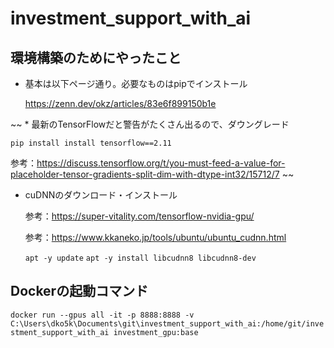 # investment_support_with_ai

## 環境構築のためにやったこと

* 基本は以下ページ通り。必要なものはpipでインストール

  https://zenn.dev/okz/articles/83e6f899150b1e

~~ * 最新のTensorFlowだと警告がたくさん出るので、ダウングレード

  `pip install install tensorflow==2.11`

  参考：https://discuss.tensorflow.org/t/you-must-feed-a-value-for-placeholder-tensor-gradients-split-dim-with-dtype-int32/15712/7 ~~ 

* cuDNNのダウンロード・インストール

  参考：https://super-vitality.com/tensorflow-nvidia-gpu/

  参考：https://www.kkaneko.jp/tools/ubuntu/ubuntu_cudnn.html
  
  `apt -y update`
  `apt -y install libcudnn8 libcudnn8-dev`

## Dockerの起動コマンド

`docker run --gpus all -it -p 8888:8888 -v C:\Users\dko5k\Documents\git\investment_support_with_ai:/home/git/investment_support_with_ai investment_gpu:base`